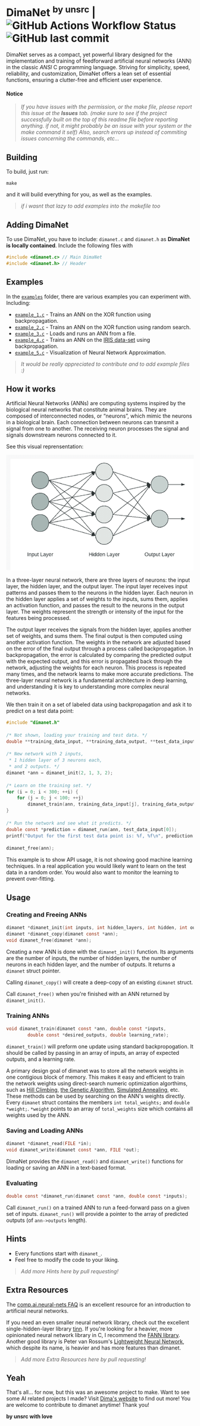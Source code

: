 # DimaNet <sup>by unsrc</sup> | ![GitHub Actions Workflow Status](https://img.shields.io/github/actions/workflow/status/dimaaac/DimaNet/makefile.yml) ![GitHub last commit](https://img.shields.io/github/last-commit/dimaaac/DimaNet)
DimaNet serves as a compact, yet powerful library designed for the implementation and training of feedforward artificial neural networks (ANN) in the classic *ANSI* C programming language. Striving for simplicity, speed, reliability, and customization, DimaNet offers a lean set of essential functions, ensuring a clutter-free and efficient user experience.

#### Notice

> *If you have issues with the permission, or the make file, please report this issue at the ***Issues*** tab. (make sure to see if the project successfully built on the top of this readme file before reporting anything. if not, it might probably be an issue with your system or the make command it self)*
> *Also, search errors up instead of commiting issues concerning the commands, etc...*

## Building

To build, just run:
```
make
```
and it will build everything for you, as well as the examples. 
> *if i wasnt that lazy to add examples into the makefile too*

## Adding DimaNet
To use DimaNet, you have to include: `dimanet.c` and `dimanet.h` as **DimaNet is locally contained**. Include the following files with 
```c
#include <dimanet.c> // Main DimaNet
#include <dimanet.h> // Header
```
## Examples

In the [`examples`](./examples/) folder, there are various examples you can experiment with. Including:

- [`example_1.c`](./examples/example_1.c) - Trains an ANN on the XOR function using backpropagation.
- [`example_2.c`](./examples/example_2.c) - Trains an ANN on the XOR function using random search.
- [`example_3.c`](./examples/example_3.c) - Loads and runs an ANN from a file.
- [`example_4.c`](./examples/example_4.c) - Trains an ANN on the [IRIS data-set](https://archive.ics.uci.edu/ml/datasets/Iris) using backpropagation.
- [`example_5.c`](./examples/example_5.c) - Visualization of Neural Network Approximation.

> *It would be really appreciated to contribute and to add example files :)*

## How it works

Artificial Neural Networks (ANNs) are computing systems inspired by the biological neural networks that constitute animal brains. They are composed of interconnected nodes, or “neurons”, which mimic the neurons in a biological brain. Each connection between neurons can transmit a signal from one to another. The receiving neuron processes the signal and signals downstream neurons connected to it.

See this visual reprensentation:

<img src="https://github.com/dimaaac/DimaNet/blob/main/misc/layerann.png">

In a three-layer neural network, there are three layers of neurons: the input layer, the hidden layer, and the output layer. The input layer receives input patterns and passes them to the neurons in the hidden layer. Each neuron in the hidden layer applies a set of weights to the inputs, sums them, applies an activation function, and passes the result to the neurons in the output layer. The weights represent the strength or intensity of the input for the features being processed.

The output layer receives the signals from the hidden layer, applies another set of weights, and sums them. The final output is then computed using another activation function. The weights in the network are adjusted based on the error of the final output through a process called backpropagation. In backpropagation, the error is calculated by comparing the predicted output with the expected output, and this error is propagated back through the network, adjusting the weights for each neuron. This process is repeated many times, and the network learns to make more accurate predictions. The three-layer neural network is a fundamental architecture in deep learning, and understanding it is key to understanding more complex neural networks.

We then train it on a set of labeled data using backpropagation and ask it to predict on a test data point:

```c
#include "dimanet.h"

/* Not shown, loading your training and test data. */
double **training_data_input, **training_data_output, **test_data_input;

/* New network with 2 inputs,
 * 1 hidden layer of 3 neurons each,
 * and 2 outputs. */
dimanet *ann = dimanet_init(2, 1, 3, 2);

/* Learn on the training set. */
for (i = 0; i < 300; ++i) {
    for (j = 0; j < 100; ++j)
        dimanet_train(ann, training_data_input[j], training_data_output[j], 0.1);
}

/* Run the network and see what it predicts. */
double const *prediction = dimanet_run(ann, test_data_input[0]);
printf("Output for the first test data point is: %f, %f\n", prediction[0], prediction[1]);

dimanet_free(ann);
```

This example is to show API usage, it is not showing good machine learning techniques. In a real application you would likely want to learn on the test data in a random order. You would also want to monitor the learning to prevent over-fitting.

## Usage

### Creating and Freeing ANNs
```C
dimanet *dimanet_init(int inputs, int hidden_layers, int hidden, int outputs);
dimanet *dimanet_copy(dimanet const *ann);
void dimanet_free(dimanet *ann);
```

Creating a new ANN is done with the `dimanet_init()` function. Its arguments
are the number of inputs, the number of hidden layers, the number of neurons in
each hidden layer, and the number of outputs. It returns a `dimanet` struct pointer.

Calling `dimanet_copy()` will create a deep-copy of an existing `dimanet` struct.

Call `dimanet_free()` when you're finished with an ANN returned by `dimanet_init()`.


### Training ANNs
```C
void dimanet_train(dimanet const *ann, double const *inputs,
        double const *desired_outputs, double learning_rate);
```

`dimanet_train()` will preform one update using standard backpropogation. It
should be called by passing in an array of inputs, an array of expected outputs,
and a learning rate.

A primary design goal of dimanet was to store all the network weights in one
contigious block of memory. This makes it easy and efficient to train the
network weights using direct-search numeric optimization algorthims,
such as [Hill Climbing](https://en.wikipedia.org/wiki/Hill_climbing),
[the Genetic Algorithm](https://en.wikipedia.org/wiki/Genetic_algorithm), [Simulated
Annealing](https://en.wikipedia.org/wiki/Simulated_annealing), etc.
These methods can be used by searching on the ANN's weights directly.
Every `dimanet` struct contains the members `int total_weights;` and
`double *weight;`.  `*weight` points to an array of `total_weights`
size which contains all weights used by the ANN.

### Saving and Loading ANNs

```C
dimanet *dimanet_read(FILE *in);
void dimanet_write(dimanet const *ann, FILE *out);
```
 
DimaNet provides the `dimanet_read()` and `dimanet_write()` functions for loading or saving an ANN in a text-based format.

### Evaluating

```C
double const *dimanet_run(dimanet const *ann, double const *inputs);
```

Call `dimanet_run()` on a trained ANN to run a feed-forward pass on a given set of inputs. `dimanet_run()`
will provide a pointer to the array of predicted outputs (of `ann->outputs` length).

## Hints

- Every functions start with `dimanet_`.
- Feel free to modify the code to your liking.

> *Add more Hints here by pull requesting!*

## Extra Resources

The [comp.ai.neural-nets
FAQ](http://www.faqs.org/faqs/ai-faq/neural-nets/part1/) is an excellent
resource for an introduction to artificial neural networks.

If you need an even smaller neural network library, check out the excellent single-hidden-layer library [tinn](https://github.com/glouw/tinn).
If you're looking for a heavier, more opinionated neural network library in C,
I recommend the [FANN library](http://leenissen.dk/fann/wp/). Another
good library is Peter van Rossum's [Lightweight Neural
Network](http://lwneuralnet.sourceforge.net/), which despite its name, is
heavier and has more features than dimanet.

> *Add more Extra Resources here by pull requesting!*

## Yeah
That's all... for now, but this was an awesome project to make.
Want to see some AI related projects I made? Visit [Dima's website](https://dimaonline.fr/) to find out more!
You are welcome to contribute to dimanet anytime! Thank you!

**by unsrc with love**
